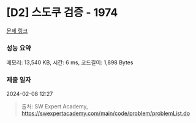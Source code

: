 # [D2] 스도쿠 검증 - 1974 

[문제 링크](https://swexpertacademy.com/main/code/problem/problemDetail.do?contestProbId=AV5Psz16AYEDFAUq) 

### 성능 요약

메모리: 13,540 KB, 시간: 6 ms, 코드길이: 1,898 Bytes

### 제출 일자

2024-02-08 12:27



> 출처: SW Expert Academy, https://swexpertacademy.com/main/code/problem/problemList.do